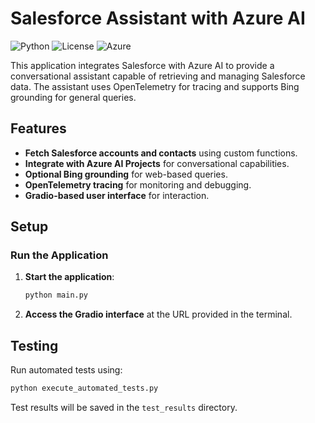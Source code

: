 # Salesforce Assistant with Azure AI

![Python](https://img.shields.io/badge/Python-3.8%2B-blue)
![License](https://img.shields.io/badge/License-MIT-green)
![Azure](https://img.shields.io/badge/Azure-Integrated-blue)

This application integrates Salesforce with Azure AI to provide a conversational assistant capable of retrieving and managing Salesforce data. The assistant uses OpenTelemetry for tracing and supports Bing grounding for general queries.

## Features
- **Fetch Salesforce accounts and contacts** using custom functions.
- **Integrate with Azure AI Projects** for conversational capabilities.
- **Optional Bing grounding** for web-based queries.
- **OpenTelemetry tracing** for monitoring and debugging.
- **Gradio-based user interface** for interaction.

## Setup

### Run the Application
1. **Start the application**:
   ```bash
   python main.py
   ```

2. **Access the Gradio interface** at the URL provided in the terminal.

## Testing
Run automated tests using:
```bash
python execute_automated_tests.py
```

Test results will be saved in the `test_results` directory.